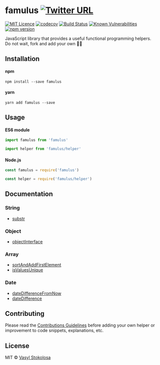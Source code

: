 # famulus [![Twitter URL](https://img.shields.io/twitter/url/http/shields.io.svg?style=social)](https://twitter.com/intent/tweet?hashtags=javascript%20%23helpers%20%23utilities&original_referer=https%3A%2F%2Fpublish.twitter.com%2F&ref_src=twsrc%5Etfw&text=JavaScript%20library%20that%20provides%20a%20useful%20functional%20programming%20helpers.%20Do%20not%20wait%2C%20add%20your%20own%20%F0%9F%94%A7%F0%9F%92%AA&tw_p=tweetbutton&url=https%3A%2F%2Fwww.npmjs.com%2Fpackage%2Ffamulus&via=shystrukk) #
[![MIT Licence](https://badges.frapsoft.com/os/mit/mit.svg?v=103)](https://opensource.org/licenses/mit-license.php) [![codecov](https://codecov.io/gh/shystruk/famulus/branch/master/graph/badge.svg)](https://codecov.io/gh/shystruk/famulus) [![Build Status](https://travis-ci.org/shystruk/famulus.svg?branch=master)](https://travis-ci.org/shystruk/famulus) 
[![Known Vulnerabilities](https://snyk.io/test/github/shystruk/famulus/badge.svg?targetFile=package.json)](https://snyk.io/test/github/shystruk/famulus?targetFile=package.json)
[![npm version](https://badge.fury.io/js/famulus.svg)](https://badge.fury.io/js/famulus)

JavaScript library that provides a useful functional programming helpers. Do not wait, fork and add your own 🔧💪

## Installation
#### npm
`npm install --save famulus`

#### yarn
`yarn add famulus --save`

## Usage
#### ES6 module
```javascript
import famulus from 'famulus'
```
```javascript
import helper from 'famulus/helper'
```

#### Node.js
```javascript
const famulus = require('famulus')
```
```javascript
const helper = require('famulus/helper')
```

## Documentation
### String
- [substr](docs/substr.md)


### Object
- [objectInterface](docs/objectInterface.md)


### Array
- [sortAndAddFirstElement](docs/sortAndAddFirstElement.md)
- [isValuesUnique](docs/isValuesUnique.md)


### Date
- [dateDifferenceFromNow](docs/dateDifferenceFromNow.md)
- [dateDifference](docs/dateDifference.md)

## Contributing

Please read the [Contributions Guidelines](CONTRIBUTING.md) before adding your own helper or improvement to code snippets, explanations, etc.

## License

MIT © [Vasyl Stokolosa](https://about.me/shystruk)
